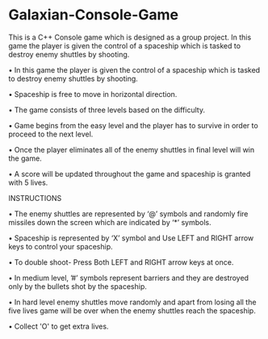 # Galaxian-Console-Game
This is a C++ Console game which is designed as a group project.
In this game the player is given the control of a spaceship which is tasked to destroy enemy shuttles by shooting.

• In this game the player is given the control of a spaceship which is tasked to destroy enemy shuttles by shooting.

• Spaceship is free to move in horizontal direction.

• The game consists of three levels based on the difficulty.

• Game begins from the easy level and the player has to survive in order to proceed to the next level.

• Once the player eliminates all of the enemy shuttles in final level will win the game.

• A score will be updated throughout the game and spaceship is granted with 5 lives.

 
 INSTRUCTIONS
 
• The enemy shuttles are represented by ‘@’ symbols and randomly fire missiles down the screen which are indicated by ‘*’ symbols.

• Spaceship is represented by ‘X’ symbol and Use LEFT and RIGHT arrow keys to control your spaceship.

• To double shoot- Press Both LEFT and RIGHT arrow keys at once.

• In medium level, ’#’ symbols represent barriers and they are destroyed only by the bullets shot by the spaceship.

• In hard level enemy shuttles move randomly and apart from losing all the five lives game will be over when the enemy shuttles reach the spaceship.

• Collect 'O' to get extra lives.
